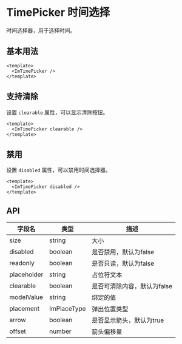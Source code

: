 # TimePicker 时间选择

时间选择器，用于选择时间。

## 基本用法

<ImTimePicker   />

```vue
<template>
  <ImTimePicker />
</template>
```

## 支持清除

设置 `clearable` 属性，可以显示清除按钮。

<ImTimePicker  clearable />

```vue
<template>
  <ImTimePicker clearable />
</template>
```

## 禁用

设置 `disabled` 属性，可以禁用时间选择器。

<ImTimePicker  disabled />

```vue
<template>
  <ImTimePicker disabled />
</template>
```
## API


| 字段名         | 类型                           | 描述                                                                 |
|----------------|--------------------------------|----------------------------------------------------------------------|
| size           | string                         | 大小                                                                 |
| disabled       | boolean                        | 是否禁用，默认为false                                              |
| readonly       | boolean                        | 是否只读，默认为false                                              |
| placeholder    | string                         | 占位符文本                                                         |
| clearable      | boolean                        | 是否可清除内容，默认为false                                        |
| modelValue     | string                         | 绑定的值                                                           |
| placement      | ImPlaceType                    | 弹出位置类型                                                       |
| arrow          | boolean                        | 是否显示箭头，默认为true                                           |
| offset         | number                         | 箭头偏移量                                                         |

